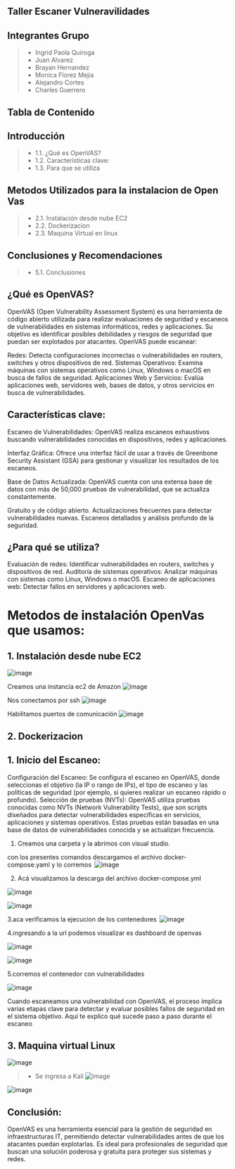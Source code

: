 ## Taller Escaner Vulneravilidades

## Integrantes Grupo


> - Ingrid Paola Quiroga
> - Juan Alvarez
> - Brayan Hernandez
> - Monica Florez Mejia
> - Alejandro Cortes
> - Charles Guerrero

## Tabla de Contenido

## Introducción
> - 1.1.  ¿Qué es OpenVAS?
> - 1.2. Características clave:
> - 1.3. Para que se utiliza

## Metodos Utilizados para la instalacion de Open Vas
> - 2.1.  Instalación desde nube EC2
> - 2.2.  Dockerizacion
> - 2.3.  Maquina Virtual en linux

## Conclusiones y Recomendaciones
> - 5.1. Conclusiones



## ¿Qué es OpenVAS?

OpenVAS (Open Vulnerability Assessment System) es una herramienta de código abierto utilizada para realizar evaluaciones de seguridad y escaneos de vulnerabilidades en sistemas informáticos, redes y aplicaciones. Su objetivo es identificar posibles debilidades y riesgos de seguridad que puedan ser explotados por atacantes.
OpenVAS puede escanear:

Redes: Detecta configuraciones incorrectas o vulnerabilidades en routers, switches y otros dispositivos de red.
Sistemas Operativos: Examina máquinas con sistemas operativos como Linux, Windows o macOS en busca de fallos de seguridad.
Aplicaciones Web y Servicios: Evalúa aplicaciones web, servidores web, bases de datos, y otros servicios en busca de vulnerabilidades.



## Características clave:

Escaneo de Vulnerabilidades: OpenVAS realiza escaneos exhaustivos buscando vulnerabilidades conocidas en dispositivos, redes y aplicaciones.

Interfaz Gráfica: Ofrece una interfaz fácil de usar a través de Greenbone Security Assistant (GSA) para gestionar y visualizar los resultados de los escaneos.

Base de Datos Actualizada: OpenVAS cuenta con una extensa base de datos con más de 50,000 pruebas de vulnerabilidad, que se actualiza constantemente.


Gratuito y de código abierto.
Actualizaciones frecuentes para detectar vulnerabilidades nuevas.
Escaneos detallados y análisis profundo de la seguridad.



## ¿Para qué se utiliza?

Evaluación de redes: Identificar vulnerabilidades en routers, switches y dispositivos de red.
Auditoría de sistemas operativos: Analizar máquinas con sistemas como Linux, Windows o macOS.
Escaneo de aplicaciones web: Detectar fallos en servidores y aplicaciones web.




# Metodos de instalación OpenVas que usamos:

## 1. Instalación desde nube EC2

![image](https://github.com/user-attachments/assets/19109612-e85f-446c-a8de-60a852155ce6)


Creamos una instancia ec2 de Amazon 
![image](https://github.com/user-attachments/assets/e59a6ef4-b49c-44d2-9e30-be679395147a)


Nos conectamos por ssh 
![image](https://github.com/user-attachments/assets/3b09b7e3-f06d-4f4c-a60d-c78a0c7af1cf)



Habilitamos puertos de comunicación 
![image](https://github.com/user-attachments/assets/b6f75571-3612-4c75-bc89-727b1380e95c)




## 2. Dockerizacion

## 1. Inicio del Escaneo:
Configuración del Escaneo: Se configura el escaneo en OpenVAS, donde seleccionas el objetivo (la IP o rango de IPs), el tipo de escaneo y las políticas de seguridad (por ejemplo, si quieres realizar un escaneo rápido o profundo).
Selección de pruebas (NVTs): OpenVAS utiliza pruebas conocidas como NVTs (Network Vulnerability Tests), que son scripts diseñados para detectar vulnerabilidades específicas en servicios, aplicaciones y sistemas operativos. Estas pruebas están basadas en una base de datos de vulnerabilidades conocida y se actualizan frecuencia.

1. Creamos una carpeta y la abrimos con visual studio.  

con los presentes comandos descargamos el archivo docker-compose.yaml y lo corremos 
![image](https://github.com/user-attachments/assets/77e4f2e8-e449-4d59-aee4-7a54dae599db)


2. Acá visualizamos la descarga del archivo docker-compose.yml




![image](https://github.com/user-attachments/assets/cb564c87-9cdb-4366-b31a-05ead005ea77)


![image](https://github.com/user-attachments/assets/8fba0da1-5939-4582-b5d0-e3d483d3eb9b)



3.aca verificamos la ejecucion de los contenedores  
![image](https://github.com/user-attachments/assets/ee04f7d1-f585-4288-aef0-3e55ace1e6fc)


4.ingresando a la url podemos visualizar es dashboard de openvas 

![image](https://github.com/user-attachments/assets/bb8e41ad-54d2-4aa6-8926-6f2d78239fa9)

![image](https://github.com/user-attachments/assets/389e1ac9-0e53-45fb-8d09-1810c8ec203d)

5.corremos el contenedor con vulnerabilidades

![image](https://github.com/user-attachments/assets/e03d9446-820d-44af-9312-55f31b7d5b1b)


Cuando escaneamos una vulnerabilidad con OpenVAS, el proceso implica varias etapas clave para detectar y evaluar posibles fallos de seguridad en el sistema objetivo. Aquí te explico qué sucede paso a paso durante el escaneo


## 3. Maquina virtual Linux

![image](https://github.com/user-attachments/assets/727a8d4f-40d9-4e54-aa2b-dde2252e001e)


> - Se ingresa a Kali 
![image](https://github.com/user-attachments/assets/fc30d45f-c672-4cdf-a011-92c65fe2c186)

![image](https://github.com/user-attachments/assets/b70f62d8-b95b-4e8e-ab92-2f0ad2c74c86)
















## Conclusión:

OpenVAS es una herramienta esencial para la gestión de seguridad en infraestructuras IT, permitiendo detectar vulnerabilidades antes de que los atacantes puedan explotarlas. Es ideal para profesionales de seguridad que buscan una solución poderosa y gratuita para proteger sus sistemas y redes.







